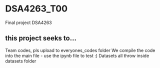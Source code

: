 # DSA4263_T00
Final project DSA4263

## this project seeks to...

Team codes, pls upload to everyones_codes folder
We compile the code into the main file - use the ipynb file to test :)
Datasets all throw inside datasets folder
